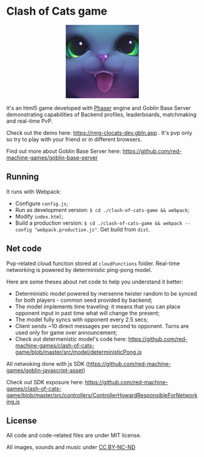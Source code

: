 # Clash of Cats game

<p align="center">
    <img alt="Goblin Base Server" src="https://raw.githubusercontent.com/red-machine-games/clash-of-cats-game/master/assets/ico/android-chrome-192x192.png" width="192">
  </a>
</p>

It's an html5 game developed with [Phaser](https://phaser.io) engine and Goblin Base Server demonstrating capabilities of Backend profiles, leaderboards, matchmaking and real-time PvP.

Check out the demo here: https://rmg-clocats-dev.gbln.app . It's pvp only so try to play with your friend or in different browsers.

Find out more about Goblin Base Server here: https://github.com/red-machine-games/goblin-base-server

## Running

It runs with Webpack:

 - Configure `config.js`;
 - Run as development version: `$ cd ./clash-of-cats-game && webpack`;
 - Modify `index.html`;
 - Build a production version: `$ cd ./clash-of-cats-game && webpack --config "webpack.production.js"`. Get build from `dist`.

## Net code

Pvp-related cloud function stored at `cloudFunctions` folder. Real-time networking is powered by deterministic ping-pong model.

Here are some theses about net code to help you understand it better:

 - Deterministic model powered by mersenne twister random to be synced for both players - common seed provided by backend;
 - The model implements time traveling: it means that you can place opponent input in past time what will change the present;
 - The model fully syncs with opponent every 2.5 secs;
 - Client sends ~10 direct messages per second to opponent. Turns are used only for game over announcement;
 - Check out determenistic model's code here: https://github.com/red-machine-games/clash-of-cats-game/blob/master/src/model/deterministicPong.js

All netwoking done with js SDK (https://github.com/red-machine-games/goblin-javascript-asset)

Check out SDK exposure here: https://github.com/red-machine-games/clash-of-cats-game/blob/master/src/controllers/ControllerHowardResponsibleForNetworking.js

## License

All code and code-related files are under MIT license.

All images, sounds and music under [CC BY-NC-ND](https://creativecommons.org/licenses/by-nc-nd/4.0/)